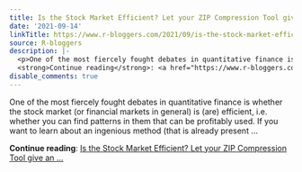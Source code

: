 ```yaml
---
title: Is the Stock Market Efficient? Let your ZIP Compression Tool give an Answer!
date: '2021-09-14'
linkTitle: https://www.r-bloggers.com/2021/09/is-the-stock-market-efficient-let-your-zip-compression-tool-give-an-answer/
source: R-bloggers
description: |-
  <p>One of the most fiercely fought debates in quantitative finance is whether the stock market (or financial markets in general) is (are) efficient, i.e. whether you can find patterns in them that can be profitably used. If you want to learn about an ingenious method (that is already present ...</p>
  <strong>Continue reading</strong>: <a href="https://www.r-bloggers.com/2021/09/is-the-stock-market-efficient-let-your-zip-compression-tool-give-an-answer/">Is the Stock Market Efficient? Let your ZIP Compression Tool give an ...
disable_comments: true
---
```

<p>One of the most fiercely fought debates in quantitative finance is whether the stock market (or financial markets in general) is (are) efficient, i.e. whether you can find patterns in them that can be profitably used. If you want to learn about an ingenious method (that is already present ...</p>
<strong>Continue reading</strong>: <a href="https://www.r-bloggers.com/2021/09/is-the-stock-market-efficient-let-your-zip-compression-tool-give-an-answer/">Is the Stock Market Efficient? Let your ZIP Compression Tool give an ...